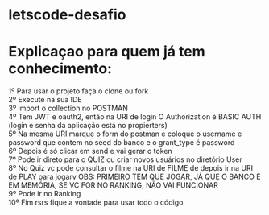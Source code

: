 # letscode-desafio
# Explicaçao para quem já tem conhecimento:
1º Para usar o projeto faça o clone ou fork<br>
2º Execute na sua IDE<br>
3º import o collection no POSTMAN<br>
4º Tem JWT e oauth2, então na URI de login O Authorization é BASIC AUTH (login e senha da aplicação está no propierters)<br>
5º Na mesma URI marque o form do postman e coloque o username e password que contem no seed do banco e o grant_type é password<br>
6º Depois é só clicar em send e vai gerar o token<br>
7º Pode ir direto para o QUIZ ou criar novos usuários no diretório User<br>
8º No Quiz vc pode consultar o filme na URI de FILME de depois ir na URI de PLAY para jogarv
OBS: PRIMEIRO TEM QUE JOGAR, JÁ QUE O BANCO É EM MEMÓRIA, SE VC FOR NO RANKING, NÃO VAI FUNCIONAR<br>
9º Pode ir no Ranking<br>
10º Fim rsrs fique a vontade para usar todo o código
